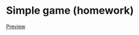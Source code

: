 # Simple game (homework)

[Preview](http://htmlpreview.github.io/?https://github.com/tzwiazek/Homework-game/blob/master/index.html)